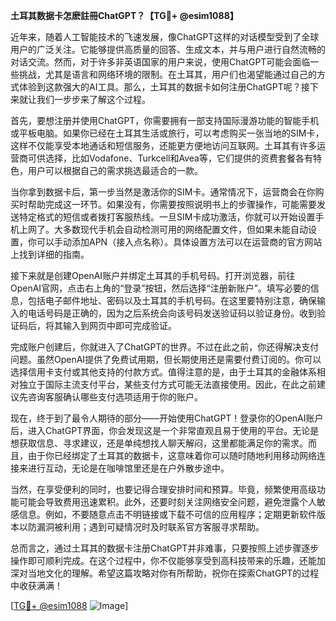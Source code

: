 **土耳其数据卡怎麽註冊ChatGPT？【TG💪+ @esim1088】**

近年来，随着人工智能技术的飞速发展，像ChatGPT这样的对话模型受到了全球用户的广泛关注。它能够提供高质量的回答、生成文本，并与用户进行自然流畅的对话交流。然而，对于许多非英语国家的用户来说，使用ChatGPT可能会面临一些挑战，尤其是语言和网络环境的限制。在土耳其，用户们也渴望能通过自己的方式体验到这款强大的AI工具。那么，土耳其的数据卡如何注册ChatGPT呢？接下来就让我们一步步来了解这个过程。

首先，要想注册并使用ChatGPT，你需要拥有一部支持国际漫游功能的智能手机或平板电脑。如果你已经在土耳其生活或旅行，可以考虑购买一张当地的SIM卡，这样不仅能享受本地通话和短信服务，还能更方便地访问互联网。土耳其有许多运营商可供选择，比如Vodafone、Turkcell和Avea等，它们提供的资费套餐各有特色，用户可以根据自己的需求挑选最适合的一款。

当你拿到数据卡后，第一步当然是激活你的SIM卡。通常情况下，运营商会在你购买时帮助完成这一环节。如果没有，你需要按照说明书上的步骤操作，可能需要发送特定格式的短信或者拨打客服热线。一旦SIM卡成功激活，你就可以开始设置手机上网了。大多数现代手机会自动检测可用的网络配置文件，但如果未能自动设置，你可以手动添加APN（接入点名称）。具体设置方法可以在运营商的官方网站上找到详细的指南。

接下来就是创建OpenAI账户并绑定土耳其的手机号码。打开浏览器，前往OpenAI官网，点击右上角的“登录”按钮，然后选择“注册新账户”。填写必要的信息，包括电子邮件地址、密码以及土耳其的手机号码。在这里要特别注意，确保输入的电话号码是正确的，因为之后系统会向该号码发送验证码以验证身份。收到验证码后，将其输入到网页中即可完成验证。

完成账户创建后，你就进入了ChatGPT的世界。不过在此之前，你还得解决支付问题。虽然OpenAI提供了免费试用期，但长期使用还是需要付费订阅的。你可以选择信用卡支付或其他支持的付款方式。值得注意的是，由于土耳其的金融体系相对独立于国际主流支付平台，某些支付方式可能无法直接使用。因此，在此之前建议先咨询客服确认哪些支付选项适用于你的账户。

现在，终于到了最令人期待的部分——开始使用ChatGPT！登录你的OpenAI账户后，进入ChatGPT界面，你会发现这是一个非常直观且易于使用的平台。无论是想获取信息、寻求建议，还是单纯想找人聊天解闷，这里都能满足你的需求。而且，由于你已经绑定了土耳其的数据卡，这意味着你可以随时随地利用移动网络连接来进行互动，无论是在咖啡馆里还是在户外散步途中。

当然，在享受便利的同时，也要记得合理安排时间和预算。毕竟，频繁使用高级功能可能会导致费用迅速累积。此外，还要时刻关注网络安全问题，避免泄露个人敏感信息。例如，不要随意点击不明链接或下载不可信的应用程序；定期更新软件版本以防漏洞被利用；遇到可疑情况时及时联系官方客服寻求帮助。

总而言之，通过土耳其的数据卡注册ChatGPT并非难事，只要按照上述步骤逐步操作即可顺利完成。在这个过程中，你不仅能够享受到高科技带来的乐趣，还能加深对当地文化的理解。希望这篇攻略对你有所帮助，祝你在探索ChatGPT的过程中收获满满！

[[TG💪+ @esim1088](https://t.me/s/esim1088) ![Image](https://i.postimg.cc/4NQfJmqS/Snipaste-2025-05-13-00-14-12.png)]